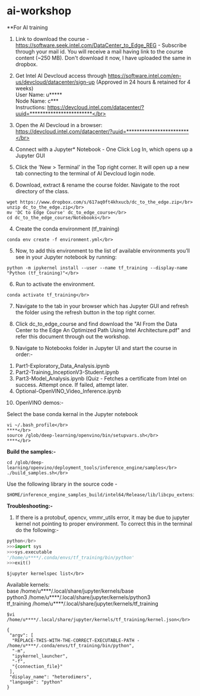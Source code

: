 # ai-workshop
**For AI training </br>

1. Link to download the course - https://software.seek.intel.com/DataCenter_to_Edge_REG - Subscribe through your mail id. You will receive a mail having link to the course content (~250 MB). Don't download it now, I have uploaded the same in dropbox. </br>

2. Get Intel AI Devcloud access through https://software.intel.com/en-us/devcloud/datacenter/sign-up (Approved in 24 hours & retained for 4 weeks)</br>
User Name: u*****</br>
Node Name: c***</br>
Instructions: https://devcloud.intel.com/datacenter/?uuid=************************</br>

2. Open the AI Devcloud in a browser: https://devcloud.intel.com/datacenter/?uuid=************************</br>
 
3. Connect with a Jupyter* Notebook - One Click Log In, which opens up a Jupyter GUI</br>

4. Click the 'New > Terminal' in the Top right corner. It will open up a new tab connecting to the terminal of AI Devcloud login node.</br>

5. Download, extract & rename the course folder. Navigate to the root directory of the class.</br>
```
wget https://www.dropbox.com/s/617aq0ft4khxucb/dc_to_the_edge.zip</br>
unzip dc_to_the_edge.zip</br>
mv 'DC to Edge Course' dc_to_edge_course</br>
cd dc_to_the_edge_course/Notebooks</br>
```
4. Create the conda environment (tf_training)</br>
```
conda env create -f environment.yml</br>
```
5. Now, to add this environment to the list of available environments you’ll see in your Jupyter notebook by running:</br>
```
python -m ipykernel install --user --name tf_training --display-name "Python (tf_training)"</br>
```
6. Run to activate the environment.</br>
```
conda activate tf_training</br>
```
7. Navigate to the tab in your browser which has Jupyter GUI and refresh the folder using the refresh button in the top right corner.</br>

8. Click dc_to_edge_course and find download the "AI From the Data Center to the Edge An Optimized Path Using Intel Architecture.pdf" and refer this document through out the workshop.</br>

9. Navigate to Notebooks folder in Jupyter UI and start the course in order:-</br>

1) Part1-Exploratory_Data_Analysis.ipynb</br>
2) Part2-Training_InceptionV3-Student.ipynb</br>
3) Part3-Model_Analysis.ipynb (Quiz - Fetches a certificate from Intel on success. Attempt once. If failed, attempt later.</br>
4) Optional-OpenVINO_Video_Inference.ipynb</br>

10. OpenVINO demos:-</br>

Select the base conda kernal in the Jupyter notebook</br>
```
vi ~/.bash_profile</br>
****</br>
source /glob/deep-learning/openvino/bin/setupvars.sh</br>
****</br>
```
**Build the samples:-**</br>
```
cd /glob/deep-learning/openvino/deployment_tools/inference_engine/samples</br>
./build_samples.sh</br>
```
Use the following library in the source code - </br>
```
$HOME/inference_engine_samples_build/intel64/Release/lib/libcpu_extension.so</br>
```
**__Troubleshooting:-__**</br>

1. If there is a protobuf, opencv, vmmr_utils error, it may be due to jupyter kernel not pointing to proper environment. To correct this in the terminal do the following:-</br>
```python
python</br>
>>>import sys
>>>sys.executable
'/home/u****/.conda/envs/tf_training/bin/python'
>>>exit()
```
```
$jupyter kernelspec list</br>
```
Available kernels:</br>
  base             /home/u****/.local/share/jupyter/kernels/base</br>
  python3          /home/u****/.local/share/jupyter/kernels/python3</br>
  tf_training      /home/u****/.local/share/jupyter/kernels/tf_training</br>
```  
$vi /home/u****/.local/share/jupyter/kernels/tf_training/kernel.json</br>
```
```
{
 "argv": [
  "REPLACE-THIS-WITH-THE-CORRECT-EXECUTABLE-PATH - /home/u****/.conda/envs/tf_training/bin/python",
  "-m",
  "ipykernel_launcher",
  "-f",
  "{connection_file}"
 ],
 "display_name": "heterodimers",
 "language": "python"
}
```
